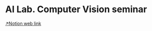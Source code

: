 # AI Lab. Computer Vision seminar

[↗Notion web link](https://hyu-ailab.notion.site/420a4cc10b2b4c80a6c70ac0bf6be5a5)
